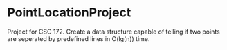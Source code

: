 # PointLocationProject

Project for CSC 172. Create a data structure capable of telling if two points are seperated by predefined lines in O(lg(n)) time.
